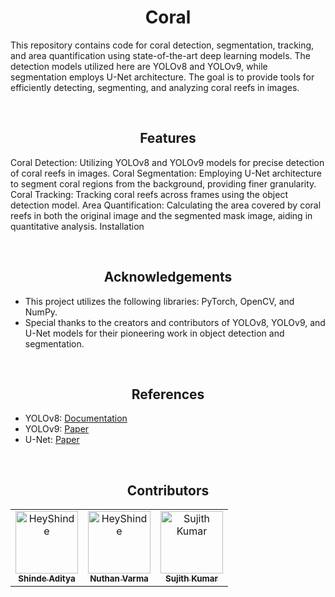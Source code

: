 # <div align="center">Coral</div>
This repository contains code for coral detection, segmentation, tracking, and area quantification using state-of-the-art deep learning models. The detection models utilized here are YOLOv8 and YOLOv9, while segmentation employs U-Net architecture. The goal is to provide tools for efficiently detecting, segmenting, and analyzing coral reefs in images.

</br>

## <div align="center">Features</div>
Coral Detection: Utilizing YOLOv8 and YOLOv9 models for precise detection of coral reefs in images.
Coral Segmentation: Employing U-Net architecture to segment coral regions from the background, providing finer granularity.
Coral Tracking: Tracking coral reefs across frames using the object detection model.
Area Quantification: Calculating the area covered by coral reefs in both the original image and the segmented mask image, aiding in quantitative analysis.
Installation

</br>

## <div align="center">Acknowledgements</div>
- This project utilizes the following libraries: PyTorch, OpenCV, and NumPy.
- Special thanks to the creators and contributors of YOLOv8, YOLOv9, and U-Net models for their pioneering work in object detection and segmentation.

</br>

## <div align="center">References</div>

- YOLOv8: [Documentation](https://github.com/ultralytics/ultralytics)
- YOLOv9: [Paper](https://arxiv.org/abs/2402.13616)
- U-Net: [Paper](https://arxiv.org/abs/1505.04597)

</br>

## <div align="center">Contributors</div>

<!-- readme: contributors -start -->
<table align="center">
<tr align="center">
    <td align="center">
        <a href="https://github.com/HeyShinde">
            <img src="https://avatars.githubusercontent.com/u/91674742?v=4" width="100;" alt="HeyShinde"/>
            <br />
            <sub><b>Shinde Aditya</b></sub>
        </a>
    </td>
  <td align="center">
        <a href="https://github.com/HeyShinde">
            <img src="https://avatars.githubusercontent.com/u/91674742?v=4" width="100;" alt="HeyShinde"/>
            <br />
            <sub><b>Nuthan Varma</b></sub>
        </a>
    </td>
  <td align="center">
        <a href="https://github.com/sujithkumar2003">
            <img src="https://avatars.githubusercontent.com/u/100142128?v=4" width="100;" alt="Sujith Kumar"/>
            <br />
            <sub><b>Sujith Kumar</b></sub>
        </a>
    </td>
    </tr>
</table>
